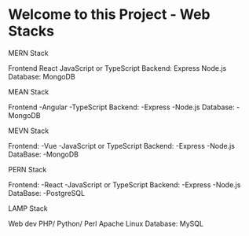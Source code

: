 # Welcome to this Project - Web Stacks

MERN Stack

Frontend
 React
 JavaScript or TypeScript
Backend:
 Express
 Node.js
Database:
 MongoDB

MEAN Stack

Frontend
 -Angular
 -TypeScript
Backend:
 -Express
 -Node.js
Database:
 -MongoDB

MEVN Stack

Frontend:
 -Vue
 -JavaScript or TypeScript
Backend:
 -Express
 -Node.js
DataBase:
 -MongoDB

PERN Stack

Frontend:
 -React
 -JavaScript or TypeScript
Backend:
 -Express
 -Node.js
DataBase:
 -PostgreSQL

LAMP Stack

Web dev
 PHP/ Python/ Perl
 Apache
 Linux
Database:
 MySQL
